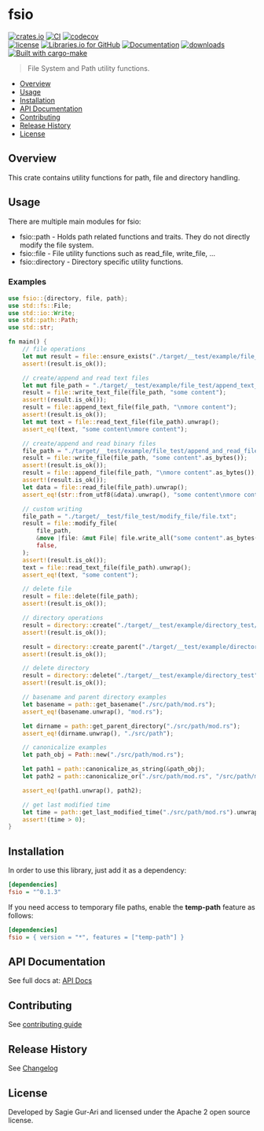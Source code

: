 # fsio

[![crates.io](https://img.shields.io/crates/v/fsio.svg)](https://crates.io/crates/fsio) [![CI](https://github.com/sagiegurari/fsio/workflows/CI/badge.svg?branch=master)](https://github.com/sagiegurari/fsio/actions) [![codecov](https://codecov.io/gh/sagiegurari/fsio/branch/master/graph/badge.svg)](https://codecov.io/gh/sagiegurari/fsio)<br>
[![license](https://img.shields.io/crates/l/fsio.svg)](https://github.com/sagiegurari/fsio/blob/master/LICENSE) [![Libraries.io for GitHub](https://img.shields.io/librariesio/github/sagiegurari/fsio.svg)](https://libraries.io/cargo/fsio) [![Documentation](https://docs.rs/fsio/badge.svg)](https://docs.rs/crate/fsio/) [![downloads](https://img.shields.io/crates/d/fsio.svg)](https://crates.io/crates/fsio)<br>
[![Built with cargo-make](https://sagiegurari.github.io/cargo-make/assets/badges/cargo-make.svg)](https://sagiegurari.github.io/cargo-make)

> File System and Path utility functions.

* [Overview](#overview)
* [Usage](#usage)
* [Installation](#installation)
* [API Documentation](https://sagiegurari.github.io/fsio/)
* [Contributing](.github/CONTRIBUTING.md)
* [Release History](CHANGELOG.md)
* [License](#license)

<a name="overview"></a>
## Overview
This crate contains utility functions for path, file and directory handling.

<a name="usage"></a>
## Usage
There are multiple main modules for fsio:

* fsio::path - Holds path related functions and traits. They do not directly modify the file system.
* fsio::file - File utility functions such as read_file, write_file, ...
* fsio::directory - Directory specific utility functions.

### Examples

<!--{ "examples/example.rs" | lines: 1 | code: rust }-->
```rust
use fsio::{directory, file, path};
use std::fs::File;
use std::io::Write;
use std::path::Path;
use std::str;

fn main() {
    // file operations
    let mut result = file::ensure_exists("./target/__test/example/file_test/dir1/dir2/file.txt");
    assert!(result.is_ok());

    // create/append and read text files
    let mut file_path = "./target/__test/example/file_test/append_text_file/file.txt";
    result = file::write_text_file(file_path, "some content");
    assert!(result.is_ok());
    result = file::append_text_file(file_path, "\nmore content");
    assert!(result.is_ok());
    let mut text = file::read_text_file(file_path).unwrap();
    assert_eq!(text, "some content\nmore content");

    // create/append and read binary files
    file_path = "./target/__test/example/file_test/append_and_read_file_test/file.txt";
    result = file::write_file(file_path, "some content".as_bytes());
    assert!(result.is_ok());
    result = file::append_file(file_path, "\nmore content".as_bytes());
    assert!(result.is_ok());
    let data = file::read_file(file_path).unwrap();
    assert_eq!(str::from_utf8(&data).unwrap(), "some content\nmore content");

    // custom writing
    file_path = "./target/__test/file_test/modify_file/file.txt";
    result = file::modify_file(
        file_path,
        &move |file: &mut File| file.write_all("some content".as_bytes()),
        false,
    );
    assert!(result.is_ok());
    text = file::read_text_file(file_path).unwrap();
    assert_eq!(text, "some content");

    // delete file
    result = file::delete(file_path);
    assert!(result.is_ok());

    // directory operations
    result = directory::create("./target/__test/example/directory_test/dir1/dir2");
    assert!(result.is_ok());

    result = directory::create_parent("./target/__test/example/directory_test/dir1/files/file.txt");
    assert!(result.is_ok());

    // delete directory
    result = directory::delete("./target/__test/example/directory_test");
    assert!(result.is_ok());

    // basename and parent directory examples
    let basename = path::get_basename("./src/path/mod.rs");
    assert_eq!(basename.unwrap(), "mod.rs");

    let dirname = path::get_parent_directory("./src/path/mod.rs");
    assert_eq!(dirname.unwrap(), "./src/path");

    // canonicalize examples
    let path_obj = Path::new("./src/path/mod.rs");

    let path1 = path::canonicalize_as_string(&path_obj);
    let path2 = path::canonicalize_or("./src/path/mod.rs", "/src/path/mod.rs");

    assert_eq!(path1.unwrap(), path2);

    // get last modified time
    let time = path::get_last_modified_time("./src/path/mod.rs").unwrap();
    assert!(time > 0);
}
```
<!--{ end }-->

<a name="installation"></a>
## Installation
In order to use this library, just add it as a dependency:

```ini
[dependencies]
fsio = "^0.1.3"
```

If you need access to temporary file paths, enable the **temp-path** feature as follows:

```ini
[dependencies]
fsio = { version = "*", features = ["temp-path"] }
```

## API Documentation
See full docs at: [API Docs](https://sagiegurari.github.io/fsio/)

## Contributing
See [contributing guide](.github/CONTRIBUTING.md)

<a name="history"></a>
## Release History

See [Changelog](CHANGELOG.md)

<a name="license"></a>
## License
Developed by Sagie Gur-Ari and licensed under the Apache 2 open source license.
